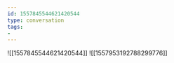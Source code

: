 ```yaml
---
id: 1557845544621420544
type: conversation
tags:
- 
---
```

![[1557845544621420544]]
![[1557953192788299776]]

